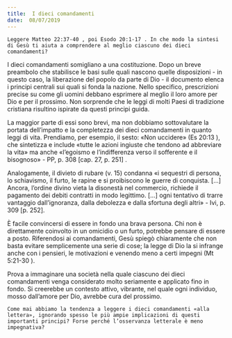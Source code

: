 ```yaml
---
title:  I dieci comandamenti
date:  08/07/2019
---
```


`Leggere Matteo 22:37-40 , poi Esodo 20:1-17 . In che modo la sintesi di Gesù ti aiuta a comprendere al meglio ciascuno dei dieci comandamenti?`

I dieci comandamenti somigliano a una costituzione. Dopo un breve preambolo che stabilisce le basi sulle quali nascono quelle disposizioni - in questo caso, la liberazione del popolo da parte di Dio - il documento elenca i principi centrali sui quali si fonda la nazione. Nello specifico, prescrizioni precise su come gli uomini debbano esprimere al meglio il loro amore per Dio e per il prossimo. Non sorprende che le leggi di molti Paesi di tradizione cristiana risultino ispirate da questi principi guida.

La maggior parte di essi sono brevi, ma non dobbiamo sottovalutare la portata dell’impatto e la completezza dei dieci comandamenti in quanto leggi di vita. Prendiamo, per esempio, il sesto: «Non uccidere» (Es 20:13 ), che sintetizza e include «tutte le azioni ingiuste che tendono ad abbreviare la vita» ma anche «l’egoismo e l’indifferenza verso il sofferente e il bisognoso» - PP, p. 308 [cap. 27, p. 251] .

Analogamente, il divieto di rubare (v. 15) condanna «i sequestri di persona, lo schiavismo, il furto, le rapine e si proibiscono le guerre di conquista. [...] Ancora, l’ordine divino vieta la disonestà nel commercio, richiede il pagamento dei debiti contratti in modo legittimo. […] ogni tentativo di trarre vantaggio dall’ignoranza, dalla debolezza e dalla sfortuna degli altri» - Ivi, p. 309 [p. 252].

È facile convincersi di essere in fondo una brava persona. Chi non è direttamente coinvolto in un omicidio o un furto, potrebbe pensare di essere a posto. Riferendosi ai comandamenti, Gesù spiegò chiaramente che non basta evitare semplicemente una serie di cose; la legge di Dio la si infrange anche con i pensieri, le motivazioni e venendo meno a certi impegni (Mt 5:21-30 ).

Prova a immaginare una società nella quale ciascuno dei dieci comandamenti venga considerato molto seriamente e applicato fino in fondo. Si creerebbe un contesto attivo, vibrante, nel quale ogni individuo, mosso dall’amore per Dio, avrebbe cura del prossimo.

`Come mai abbiamo la tendenza a leggere i dieci comandamenti «alla lettera», ignorando spesso le più ampie implicazioni di questi importanti principi? Forse perché l’osservanza letterale è meno impegnativa?`